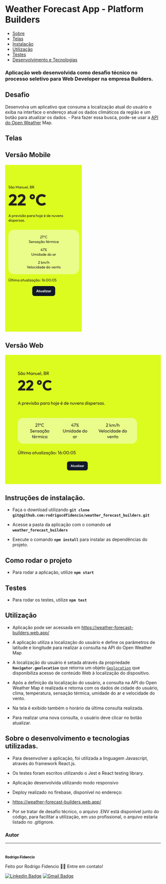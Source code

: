 # Weather Forecast App - Platform Builders
  
<!--ts-->
* [Sobre](#sobre)
* [Telas](#telas)
* [Instalação](#instalacao)
* [Utilização](#como-usar)
* [Testes](#testes)
* [Desenvolvimento e Tecnologias](#tecnologias)
<!--te-->

### Aplicação web desenvolvida como desafio técnico no processo seletivo para Web Developer na empresa Builders.

<a  id="sobre"></a>
## Desafio
Desenvolva um aplicativo que consuma a localização atual do usuário e exiba na interface o endereço atual os dados climáticos da região e um botão para atualizar os dados. - Para fazer essa busca, pode-se usar a [API do Open Weather](https://openweathermap.org/api) Map.

<a  id="telas"></a>
## Telas
## Versão Mobile
<img  src="https://github.com/rodrigocdfidencio/weather_forecast_builders/blob/developer/src/assets/Screen_mobile.png"  alt="Screen_mobile"/>

## Versão Web
<img  src="https://github.com/rodrigocdfidencio/weather_forecast_builders/blob/developer/src/assets/Screen_web.png"  alt="Screen_web"/>

  

<a  id="instalacao"></a>

## Instruções de instalação.

- Faça o download utilizando **`git clone git@github.com:rodrigocdfidencio/weather_forecast_builders.git`**

- Acesse a pasta da aplicação com o comando **`cd weather_forecast_builders`**

- Execute o comando **`npm install`** para instalar as dependências do projeto.

  

## Como rodar o projeto

- Para rodar a aplicação, utilize **`npm start`**

  

<a  id="testes"></a>

## Testes

- Para rodar os testes, utilize **`npm test`**

  

<a  id="como-usar"></a>

## Utilização

- Aplicação pode ser acessada em https://weather-forecast-builders.web.app/

- A aplicação utiliza a localização do usuário e define os parâmetros de latitude e longitude para realizar a consulta na API do Open Weather Map

- A localização do usuário é setada através da propriedade **`Navigator.geolocation`** que retorna um objeto [`Geolocation`](https://developer.mozilla.org/pt-BR/docs/Web/API/Geolocation) que disponibiliza acesso de conteúdo Web à localização do dispositivo.

- Após a definição da localização do usuário, a consulta na API do Open Weather Map é realizada e retorna com os dados de cidade do usuário, clima, temperatura, sensação térmica, umidade do ar e velocidade do vento.

- Na tela é exibido também o horário da última consulta realizada.

- Para realizar uma nova consulta, o usuário deve clicar no botão atualizar.

  

## Sobre o desenvolvimento e tecnologias utilizadas.

<a  id="tecnologias"></a>

- Para desenvolver a aplicação, foi utilizada a linguagem Javascript, através do framework React.js.

- Os testes foram escritos utilizando o Jest e React testing library.

- Aplicação desenvolvida utilizando modo responsivo

- Deploy realizado no firebase, disponível no endereço:

- https://weather-forecast-builders.web.app/

- Por se tratar de desafio técnico, o arquivo .ENV está disponível junto do código, para facilitar a utilização, em uso profissional, o arquivo estaria listado no .gitignore.

### Autor
---

<a href="https://github.com/rodrigocdfidencio">
 <img style="border-radius: 50%;" src="https://avatars.githubusercontent.com/u/60055837?s=120&v=4" width="100px;" alt=""/>
 <br />
 <sub><b>Rodrigo Fidencio</b></sub></a> 


Feito por Rodrigo Fidencio 👋🏽 Entre em contato!

[![Linkedin Badge](https://img.shields.io/badge/-Rodrigo-blue?style=flat-square&logo=Linkedin&logoColor=white&link=https://www.linkedin.com/in/rodrigocdfidencio/)](https://www.linkedin.com/in/rodrigocdfidencio/) 
[![Gmail Badge](https://img.shields.io/badge/-rodrigo.fidencio@gmail.com-c14438?style=flat-square&logo=Gmail&logoColor=white&link=mailto:rodrigo.fidencio@gmail.com)](mailto:rodrigo.fidencio@gmail.com)